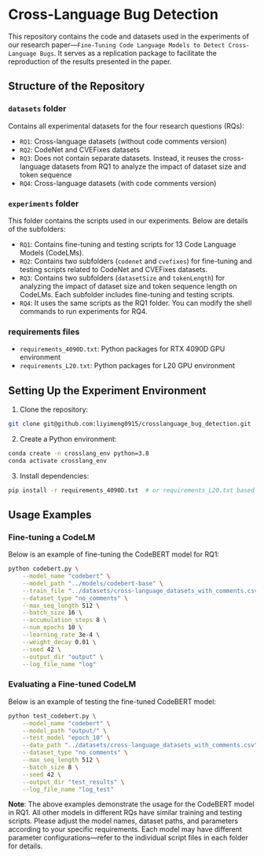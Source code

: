 # Cross-Language Bug Detection
This repository contains the code and datasets used in the experiments of our research paper—`Fine-Tuning Code Language Models to Detect Cross-Language Bugs`. It serves as a replication package to facilitate the reproduction of the results presented in the paper.

## Structure of the Repository

### `datasets` folder
Contains all experimental datasets for the four research questions (RQs):
- `RQ1`: Cross-language datasets (without code comments version)
- `RQ2`: CodeNet and CVEFixes datasets
- `RQ3`: Does not contain separate datasets. Instead, it reuses the cross-language datasets from RQ1 to analyze the impact of dataset size and token sequence
- `RQ4`: Cross-language datasets (with code comments version)

### `experiments` folder
This folder contains the scripts used in our experiments. Below are details of the subfolders:

- `RQ1`: Contains fine-tuning and testing scripts for 13 Code Language Models (CodeLMs).
- `RQ2`: Contains two subfolders (`codenet` and `cvefixes`) for fine-tuning and testing scripts related to CodeNet and CVEFixes datasets.
- `RQ3`: Contains two subfolders (`datasetSize` and `tokenLength`) for analyzing the impact of dataset size and token sequence length on CodeLMs. Each subfolder includes fine-tuning and testing scripts.
- `RQ4`: It uses the same scripts as the RQ1 folder. You can modify the shell commands to run experiments for RQ4.

### requirements files
- `requirements_4090D.txt`: Python packages for RTX 4090D GPU environment
- `requirements_L20.txt`: Python packages for L20 GPU environment

## Setting Up the Experiment Environment
1. Clone the repository:
```bash
git clone git@github.com:liyimeng0915/crosslanguage_bug_detection.git
```
2. Create a Python environment:
```bash
conda create -n crosslang_env python=3.8
conda activate crosslang_env
```
3. Install dependencies:
```bash
pip install -r requirements_4090D.txt  # or requirements_L20.txt based on your GPU
```

## Usage Examples

### Fine-tuning a CodeLM
Below is an example of fine-tuning the CodeBERT model for RQ1:

```bash
python codebert.py \
    --model_name "codebert" \
    --model_path "../models/codebert-base" \
    --train_file "../datasets/cross-language_datasets_with_comments.csv" \
    --dataset_type "no_comments" \
    --max_seq_length 512 \
    --batch_size 16 \
    --accumulation_steps 8 \
    --num_epochs 10 \
    --learning_rate 3e-4 \
    --weight_decay 0.01 \
    --seed 42 \
    --output_dir "output" \
    --log_file_name "log"
```

### Evaluating a Fine-tuned CodeLM
Below is an example of testing the fine-tuned CodeBERT model:

```bash
python test_codebert.py \
    --model_name "codebert" \
    --model_path "output/" \
    --test_model "epoch_10" \
    --data_path "../datasets/cross-language_datasets_with_comments.csv" \
    --dataset_type "no_comments" \
    --max_seq_length 512 \
    --batch_size 8 \
    --seed 42 \
    --output_dir "test_results" \
    --log_file_name "log_test"
```

**Note**: The above examples demonstrate the usage for the CodeBERT model in RQ1. All other models in different RQs have similar training and testing scripts. Please adjust the model names, dataset paths, and parameters according to your specific requirements. Each model may have different parameter configurations—refer to the individual script files in each folder for details.

